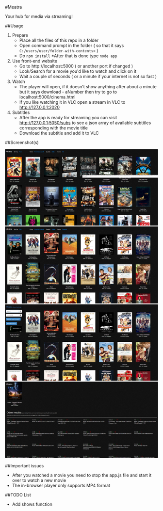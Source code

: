 #Meatra

Your hub for media via streaming!

##Usage

1. Prepare
	* Place all the files of this repo in a folder
	* Open command prompt in the folder ( so that it says `C:/users/user/folder-with-contents>` )
	* Do `npm install`
	*After that is done type `node app`
2. Use front-end website
	* Go to http://localhost:5000 ( or another port if changed )
	* Look/Search for a movie you'd like to watch and click on it
	* Wait a couple of seconds ( or a minute if your internet is not so fast )
3. Watch
	* The player will open, if it doesn't show anything after about a minute but it says download - aNumber then try to go to localhost:5000/cinema.html
	* If you like watching it in VLC open a stream in VLC to http://127.0.0.1:2020
4. Subtitles
	* After the app is ready for streaming you can visit http://127.0.0.1:5050/subs to see a json array of available subtitles corresponding with the movie title
	* Download the subtitle and add it to VLC

##Screenshot(s)

![Alt text](/screenshots/1.png?raw=true "Main Interface")
![Alt text](/screenshots/2.png?raw=true "Search by menu results")
![Alt text](/screenshots/3.png?raw=true "Search bar/Manual torrent streamer/To Watch/Watched")
![Alt text](/screenshots/4.png?raw=true "Search results")

##Important issues

- After you watched a movie you need to stop the app.js file and start it over to watch a new movie
- The in-browser player only supports MP4 format

##TODO List

- Add shows function
